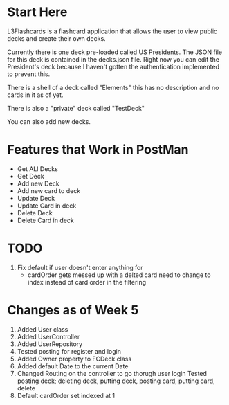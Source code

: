 # Start Here
L3Flashcards is a flashcard application that allows the user to view public decks and create their own decks.

Currently there is one deck pre-loaded called US Presidents. The JSON file for this deck is contained in the decks.json file. Right now you can edit the President's deck because I haven't gotten the authentication implemented to prevent this. 

There is a shell of a deck called "Elements" this has no description and no cards in it as of yet.

There is also a "private" deck called "TestDeck"

You can also add new decks.

# Features that Work in PostMan
- Get ALl Decks
- Get Deck
- Add new Deck
- Add new card to deck
- Update Deck 
- Update Card in deck
- Delete Deck
- Delete Card in deck


# TODO
1. Fix default if user doesn't enter anything for
    - cardOrder gets messed up with a delted card need to change to index instead of card order in the filtering 
  
 

# Changes as of Week 5
1. Added User class
2. Added UserController
3. Added UserRepository
4. Tested posting for register and login 
5. Added Owner property to FCDeck class
6. Added default Date to the current Date
7. Changed Routing on the controller to go thorugh user login Tested posting deck; deleting deck, putting deck, posting card, putting card, delete  
8. Default cardOrder set indexed at 1
 
